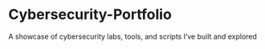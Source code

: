 # Cybersecurity-Portfolio
A showcase of cybersecurity labs, tools, and scripts I’ve built and explored
